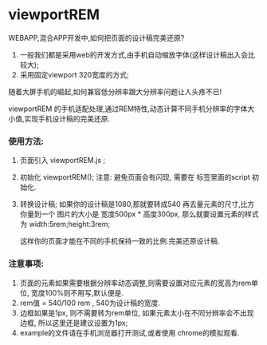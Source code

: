 # viewportREM

WEBAPP,混合APP开发中,如何把页面的设计稿完美还原?
1. 一般我们都是采用web的开发方式,由手机自动缩放字体(这样设计稿出入会比较大);
2. 采用固定viewport 320宽度的方式;

随着大屏手机的崛起,如何兼容低分辨率跟大分辨率问题让人头疼不已!

viewportREM 的手机适配处理,通过REM特性,动态计算不同手机分辨率的字体大小值,实现手机设计稿的完美还原.

### 使用方法: 

1. 页面引入 viewportREM.js ;
2. 初始化 viewportREM(); 
   注意: 避免页面会有闪现, 需要在 <head></head> 标签里面的script 初始化. 
3. 转换设计稿;
   如果你的设计稿是1080,那就要转成540 再去量元素的尺寸,比方你量到一个 图片的大小是 宽度500px * 高度300px, 那么就要设置元素的样式为 width:5rem;height:3rem;
   
   这样你的页面才能在不同的手机保持一致的比例.完美还原设计稿.

### 注意事项:

1. 页面的元素如果需要根据分辨率动态调整,则需要设置对应元素的宽高为rem单位, 宽度100%则不用写,默认便是.
2. rem值 = 540/100 rem , 540为设计稿的宽度. 
3. 边框如果是1px, 则不需要转为rem单位, 如果元素太小在不同分辨率会不出现边框, 所以这里还是建议设置为1px;
4. example的文件请在手机浏览器打开测试,或者使用 chrome的模拟观看.